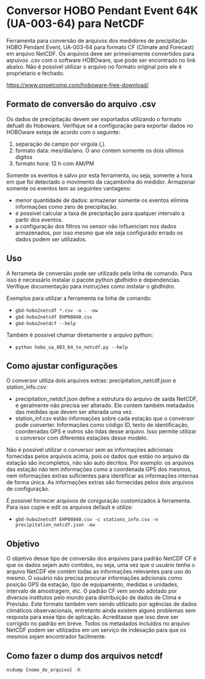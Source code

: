 # Conversor HOBO Pendant Event 64K (UA-003-64) para NetCDF

Ferramenta para conversão de arquivos dos medidores de precipitação HOBO Pendant Event, UA-003-64 
para formato  CF (Climate and Forecast)  em arquivo NetCDF. Os arquivos deve ser primeiramente convertidos para aqruivos .csv com o software 
HOBOware, que pode ser encontrado no link abaixo. Não é possível utilizar o arquivo no formato original pois
ele é proprietario e fechado.
 
https://www.onsetcomp.com/hoboware-free-download/

## Formato de conversão do arquivo .csv

Os dados de precipitação devem ser exportados utilizando o formato defualt do Hoboware. Verifique se
a configuração para exportar dados no HOBOware esteja de acordo com o seguinte:
1. separação de campo por virgula (,).
2. formato data: mes/dia/ano. O ano contem somente os dois ultimos digitos
3. formato hora: 12 h com AM/PM

Somente os eventos é salvo por esta ferramenta, ou seja, somente a hora em que foi detectado o movimento da
caçambinha do medidor. Armazenar somente os eventos tem as seguintes vantagens:
- menor quantidade de dados: armazenar somente os eventos elimina informações como zero de precipitação.
- é possivel calcular a taxa de precipitação para qualquer intervalo a partir dos eventos.
- a configuração dos filtros no sensor não influenciam nos dados armazenados, por isso mesmo que ele
seja configurado errado os dados podem ser utilizados.
 
## Uso

A ferrameta de conversão pode ser utilizado pela linha de comando. Para isso é necessário instalar o pacote 
python gbdhidro e dependencias. Verifique documentação para instruções como instalar o gbdhidro.

Exemplos para utilizar a ferramenta na linha de comando:
- ```gbd-hobo2netcdf *.csv -o . -ow```
- ```gbd-hobo2netcdf EHP08040.csv```
- ```gbd-hobo2netdcf --help```

Também é possivel chamar diretamente o arquivo python:
- ```python hobo_ua_003_64_to_netcdf.py --help```
 
## Como ajustar configurações

O conversor utiliza dois arquivos extras: precipitation_netcdf.json e station_info.csv:
- precipitation_netdcf.json define a estrutura do arquivo de saída NetCDF, e geralmente não precisa ser alterado. Ele contem também
metadados das medidas que devem ser alterada uma vez.
- station_inf.csv estão informações sobre cada estação que o conversor pode converter. Informações como código ID, texto de identificação, coordenadas
GPS e outros são lidas desse arquivo. Isso permite utilizar o conversor com diferentes estações desse modelo.

Não é possível utilizar o conversor sem as informações adicionais fornecidas pelos arquivos acima, pois
os dados que estão no arquivo da estação são incompletos, não são auto decritos. Por exemplo: os arquivos
das estação não tem informações como a coordenada GPS dos mesmos, nem informações extras suficientes
para identificar as informações internas de forma única. As informações extras são fornecidas pelos
dois arquivos de configuração.

É possível fornecer arquivos de coniguração customizados à ferramenta. Para isso copie e edit os arquivos
default e utilize:
- ```gbd-hobo2netcdf EHP08040.csv -c stations_info.csv -n precipitation_netcdf.json -ow```

## Objetivo

O objetivo desse tipo de conversão dos arquivos para padrão NetCDF CF é que os dados sejam auto contidos, 
ou seja, uma vez que o usuário tenha o arquivo NetCDF ele contém todas as informações relevantes para 
uso do mesmo. O usuário não precisa procurar informações adicionais como posição GPS da estação, tipo de 
equipamento, medidas e unidades, intervalo de amostragem, etc. O padrão CF vem sendo adotado por
diversos institutos pelo mundo para distribuição de dados de Clima e Previsão. Este formato também vem
sendo utilizado por agências de dados climáticos observacionais, entretanto ainda existem alguns problemas
sem resposta para esse tipo de aplicação. Acreditasse que isso deve ser corrigido no padrão em breve.
Todos os metadados incluídos no arquivo NetCDF podem ser utilizados em um serviço de indexação para que os
mesmos sejam encontrador facilmente. 

## Como fazer o dump dos arquivos netcdf
```ncdump {nome_do_arquivo} -h```
 